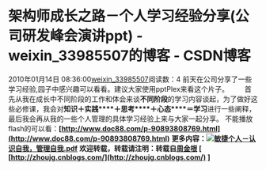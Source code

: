 # 架构师成长之路－个人学习经验分享(公司研发峰会演讲ppt) - weixin_33985507的博客 - CSDN博客
2010年01月14日 08:36:00[weixin_33985507](https://me.csdn.net/weixin_33985507)阅读数：4
前天在公司分享了一些学习经验,园子中感兴趣可以看看。建议大家使用pptPlex来看这个片子。
　　首先从我在成长中不同阶段的工作和体会来谈**不同阶段**的学习内容谈起，为了做好这些必修课，我会对**知****识****＋****实****践****＋****思****考****＋****心****态****＝****学****习**进行一些阐释，最后我会再从我的一些个人管理的具体学习经验上来与大家一起分享。
不能播放flash的可以看：**[http://www.doc88.com/p-90893808769.html](http://www.doc88.com/p-90893808769.html)**
**更多内容：![](http://img.wanlibo.com/images_cn/productView-pdf_46x35.gif)[**敏捷个人－认识自我，管理自我.pdf**](http://www.docin.com/p-44561337.html)**
**[](http://www.docin.com/p-44561337.html)**
****欢迎转载，转载请注明：转载自[周金根](http://zhoujg.cnblogs.com/) [ [http://zhoujg.cnblogs.com/](http://zhoujg.cnblogs.com/) ]****
